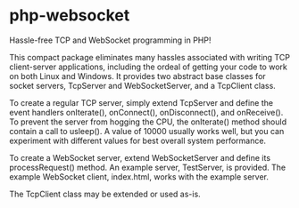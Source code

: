 # php-websocket
Hassle-free TCP and WebSocket programming in PHP!

This compact package eliminates many hassles associated with writing TCP client-server applications, including the ordeal of getting your code to work on both Linux and Windows. It provides two abstract base classes for socket servers, TcpServer and WebSocketServer, and a TcpClient class.

To create a regular TCP server, simply extend TcpServer and define the event handlers onIterate(), onConnect(), onDisconnect(), and onReceive(). To prevent the server from hogging the CPU, the onIterate() method should contain a call to usleep(). A value of 10000 usually works well, but you can experiment with different values for best overall system performance.

To create a WebSocket server, extend WebSocketServer and define its processRequest() method. An example server, TestServer, is provided. The example WebSocket client, index.html, works with the example server.

The TcpClient class may be extended or used as-is.
